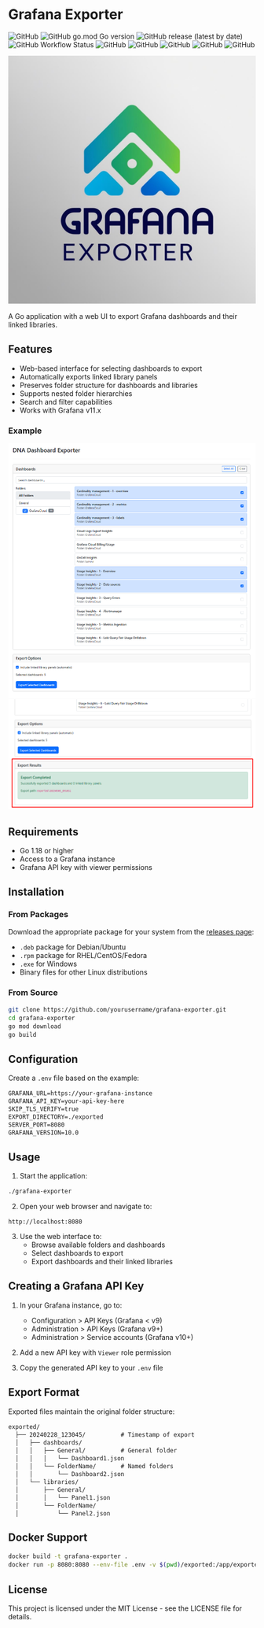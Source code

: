 # Grafana Exporter
![GitHub](https://img.shields.io/github/languages/top/fulgerx2007/grafana-exporter)
![GitHub go.mod Go version](https://img.shields.io/github/go-mod/go-version/fulgerx2007/grafana-exporter)
![GitHub release (latest by date)](https://img.shields.io/github/v/release/fulgerx2007/grafana-exporter)
![GitHub Workflow Status](https://img.shields.io/github/actions/workflow/status/fulgerx2007/grafana-exporter/test.yml)
![GitHub](https://img.shields.io/github/license/fulgerx2007/grafana-exporter)
![GitHub](https://img.shields.io/github/downloads/fulgerx2007/grafana-exporter/total)
![GitHub](https://img.shields.io/github/stars/fulgerx2007/grafana-exporter?style=social)
![GitHub](https://img.shields.io/github/forks/fulgerx2007/grafana-exporter?style=social)
![GitHub](https://img.shields.io/github/watchers/fulgerx2007/grafana-exporter?style=social)

![logo](images/logo.jpg)

A Go application with a web UI to export Grafana dashboards and their linked libraries.

## Features

- Web-based interface for selecting dashboards to export
- Automatically exports linked library panels
- Preserves folder structure for dashboards and libraries
- Supports nested folder hierarchies
- Search and filter capabilities
- Works with Grafana v11.x

### Example
![Example](images/Screenshot_1.png)
![Example](images/Screenshot_2.png)

## Requirements

- Go 1.18 or higher
- Access to a Grafana instance
- Grafana API key with viewer permissions

## Installation

### From Packages

Download the appropriate package for your system from the [releases page](https://github.com/fulgerx2007/grafana-exporter/releases):

- `.deb` package for Debian/Ubuntu
- `.rpm` package for RHEL/CentOS/Fedora
- `.exe` for Windows
- Binary files for other Linux distributions

### From Source

```bash
git clone https://github.com/yourusername/grafana-exporter.git
cd grafana-exporter
go mod download
go build
```

## Configuration

Create a `.env` file based on the example:

```
GRAFANA_URL=https://your-grafana-instance
GRAFANA_API_KEY=your-api-key-here
SKIP_TLS_VERIFY=true
EXPORT_DIRECTORY=./exported
SERVER_PORT=8080
GRAFANA_VERSION=10.0
```

## Usage

1. Start the application:

```bash
./grafana-exporter
```

2. Open your web browser and navigate to:

```
http://localhost:8080
```

3. Use the web interface to:
   - Browse available folders and dashboards
   - Select dashboards to export
   - Export dashboards and their linked libraries

## Creating a Grafana API Key

1. In your Grafana instance, go to:
   - Configuration > API Keys (Grafana < v9)
   - Administration > API Keys (Grafana v9+)
   - Administration > Service accounts (Grafana v10+)

2. Add a new API key with `Viewer` role permission

3. Copy the generated API key to your `.env` file

## Export Format

Exported files maintain the original folder structure:

```
exported/
  ├── 20240228_123045/          # Timestamp of export
  │   ├── dashboards/
  │   │   ├── General/          # General folder
  │   │   │   └── Dashboard1.json
  │   │   └── FolderName/       # Named folders
  │   │       └── Dashboard2.json
  │   └── libraries/
  │       ├── General/          
  │       │   └── Panel1.json
  │       └── FolderName/       
  │           └── Panel2.json
```

## Docker Support

```bash
docker build -t grafana-exporter .
docker run -p 8080:8080 --env-file .env -v $(pwd)/exported:/app/exported grafana-exporter
```

## License

This project is licensed under the MIT License - see the LICENSE file for details.